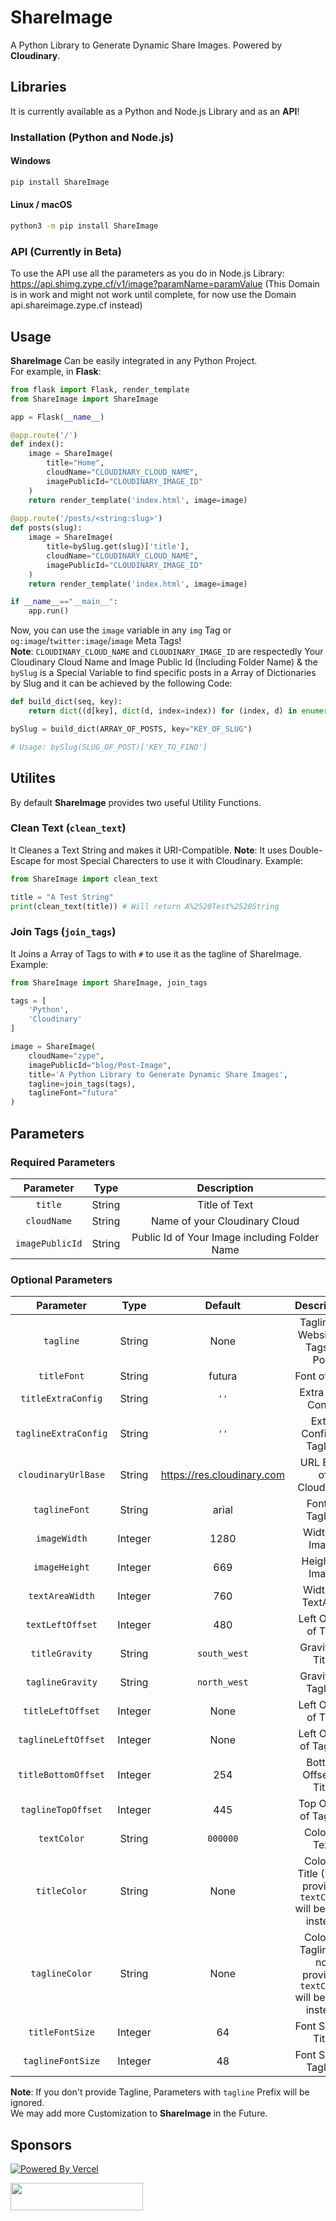 # ShareImage
A Python Library to Generate Dynamic Share Images. Powered by **Cloudinary**.
## Libraries
It is currently available as a Python and Node.js Library and as an **API**!
### Installation (Python and Node.js)
#### Windows
```sh
pip install ShareImage
```
#### Linux / macOS
```sh
python3 -m pip install ShareImage
```
### API (Currently in Beta)
To use the API use all the parameters as you do in Node.js Library:
https://api.shimg.zype.cf/v1/image?paramName=paramValue (This Domain is in work and might not work until complete, for now use the Domain api.shareimage.zype.cf instead)
## Usage
**ShareImage** Can be easily integrated in any Python Project.  
For example, in **Flask**:
```py
from flask import Flask, render_template
from ShareImage import ShareImage

app = Flask(__name__)

@app.route('/')
def index():
    image = ShareImage(
        title="Home",
        cloudName="CLOUDINARY_CLOUD_NAME",
        imagePublicId="CLOUDINARY_IMAGE_ID"
    )
    return render_template('index.html', image=image)
    
@app.route('/posts/<string:slug>')
def posts(slug):
    image = ShareImage(
        title=bySlug.get(slug)['title'],
        cloudName="CLOUDINARY_CLOUD_NAME",
        imagePublicId="CLOUDINARY_IMAGE_ID"
    )
    return render_template('index.html', image=image)

if __name__=="__main__":
    app.run()
```
Now, you can use the `image` variable in any `img` Tag or `og:image`/`twitter:image`/`image` Meta Tags!  
**Note**: `CLOUDINARY_CLOUD_NAME` and `CLOUDINARY_IMAGE_ID` are respectedly Your Cloudinary Cloud Name and Image Public Id (Including Folder Name) & the `bySlug` is a Special Variable to find specific posts in a Array of Dictionaries by Slug and it can be achieved by the following Code:
```py
def build_dict(seq, key):
    return dict((d[key], dict(d, index=index)) for (index, d) in enumerate(seq))

bySlug = build_dict(ARRAY_OF_POSTS, key="KEY_OF_SLUG")

# Usage: bySlug(SLUG_OF_POST)['KEY_TO_FIND']
```
## Utilites
By default **ShareImage** provides two useful Utility Functions.  
### Clean Text (`clean_text`)
It Cleanes a Text String and makes it URI-Compatible.
**Note**: It uses Double-Escape for most Special Charecters to use it with Cloudinary.
Example:
```py
from ShareImage import clean_text

title = "A Test String"
print(clean_text(title)) # Will return A%2520Test%2520String
```
### Join Tags (`join_tags`)
It Joins a Array of Tags to with `#` to use it as the tagline of ShareImage.  
Example:

```py
from ShareImage import ShareImage, join_tags

tags = [
    'Python',
    'Cloudinary'
]

image = ShareImage(
    cloudName="zype",
    imagePublicId="blog/Post-Image",
    title='A Python Library to Generate Dynamic Share Images',
    tagline=join_tags(tags),
    taglineFont="futura"
)
```

## Parameters
### Required Parameters
Parameter | Type | Description |
:--------: | :------: | :---------: |
`title`    | String     | Title of Text |
`cloudName` | String   | Name of your Cloudinary Cloud |
`imagePublicId` | String | Public Id of Your Image including Folder Name |
### Optional Parameters
Parameter | Type | Default | Description |
:--------: | :-------: | :-----: | :-----: |
`tagline` | String | None |Tagline of Website or Tags of Post |
`titleFont` | String | futura | Font of Title |
`titleExtraConfig` | String | `''` | Extra Title Config |
`taglineExtraConfig` | String | `''` | Extra Config of Tagline |
`cloudinaryUrlBase` | String | https://res.cloudinary.com | URL Base of Cloudinary |
`taglineFont` | String | arial | Font of Tagline |
`imageWidth` | Integer | 1280 | Width of Image |
`imageHeight` | Integer | 669 | Height of Image |
`textAreaWidth` | Integer | 760 | Width of TextArea |
`textLeftOffset` | Integer | 480 | Left Offset of Text |
`titleGravity` | String | `south_west` | Gravity of Title |
`taglineGravity` | String | `north_west` | Gravity of Tagline |
`titleLeftOffset` | Integer | None | Left Offset of Title |
`taglineLeftOffset` | Integer | None | Left Offset of Tagline |
`titleBottomOffset` | Integer | 254 | Bottom Offset of Title |
`taglineTopOffset` | Integer | 445 | Top Offset of Tagline |
`textColor` | String | `000000` | Color of Text |
`titleColor` | String | None | Color of Title (If not provided `textColor` will be used instead |
`taglineColor` | String | None | Color of Tagline (If not provided `textColor` will be used instead |
`titleFontSize` | Integer | 64 | Font Size of Title |
`taglineFontSize` | Integer | 48 | Font Size of Tagline |

**Note**: If you don't provide Tagline, Parameters with `tagline` Prefix will be ignored.  
We may add more Customization to **ShareImage** in the Future.

## Sponsors
[![Powered By Vercel](https://res.cloudinary.com/zype/image/upload/ShareImage/powered-by-vercel)](https://vercel.com/?utm_source=shimg&utm_campaign=oss)  


<img src="https://res.cloudinary.com/zype/image/upload/ShareImage/MacStadium" height="44" width="212">
